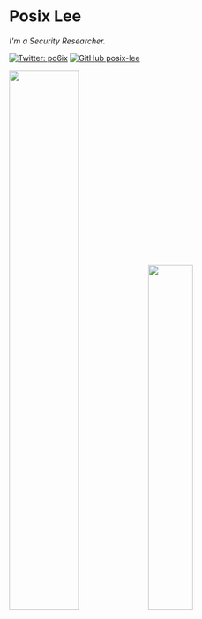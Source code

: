 <h1>Posix Lee</h1>

<p><em>I'm a Security Researcher.</em></p>

[![Twitter: po6ix](https://img.shields.io/twitter/follow/po6ix?style=flat-square)](https://twitter.com/po6ix)
[![GitHub posix-lee](https://img.shields.io/github/followers/posix-lee?label=follow%20github&style=flat-square)](https://github.com/posix-lee)

<span><img src="https://github-readme-stats.vercel.app/api?username=posix-lee&show_icons=true" width="50%"><img src="https://github-readme-stats.vercel.app/api?username=posix-lee&show_icons=true" width="40%"></span>